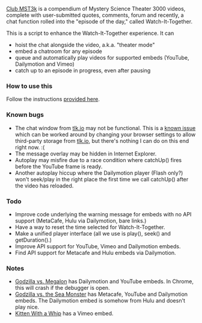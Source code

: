 [Club MST3k](http://www.club-mst3k.com) is a compendium of Mystery Science Theater 3000 videos, complete with user-submitted quotes, comments, forum and recently, a chat function rolled into the "episode of the day," called Watch-It-Together.

This is a script to enhance the Watch-It-Together experience. It can

- hoist the chat alongside the video, a.k.a. "theater mode"
- embed a chatroom for any episode
- queue and automatically play videos for supported embeds (YouTube, Dailymotion and Vimeo)
- catch up to an episode in progress, even after pausing

### How to use this
Follow the instructions [provided here](http://lewis-k.github.io/mst3k/).

### Known bugs
- The chat window from [tlk.io](https://tlk.io) may not be functional. This is a [known issue](https://trello.com/c/6kd37wql/278-degrade-to-using-cookies-if-localstorage-is-not-accessible) which can be worked around by changing your browser settings to allow third-party storage from [tlk.io](https://tlk.io), but there's nothing I can do on this end right now. :(
- The message overlay may be hidden in Internet Explorer.
- Autoplay may misfire due to a race condition where catchUp() fires before the YouTube frame is ready.
- Another autoplay hiccup where the Dailymotion player (Flash only?) won't seek/play in the right place the first time we call catchUp() after the video has reloaded.

### Todo
- Improve code underlying the warning message for embeds with no API support (MetaCafe, Hulu via Dailymotion, bare links.)
- Have a way to reset the time selected for Watch-It-Together.
- Make a unified player interface (all we use is play(), seek() and getDuration().)
- Improve API support for YouTube, Vimeo and Dailymotion embeds.
- Find API support for Metacafe and Hulu embeds via Dailymotion.

### Notes
- [Godzilla vs. Megalon](http://www.club-mst3k.com/episodes/212-godzilla-vs-megalon) has Dailymotion and YouTube embeds. In Chrome, this will crash if the debugger is open.
- [Godzilla vs. the Sea Monster](http://www.club-mst3k.com/episodes/213-godzilla-vs-the-sea-monster) has Metacafe, YouTube and Dailymotion embeds. The Dailymotion embed is somehow from Hulu and doesn't play nice.
- [Kitten With a Whip](http://www.club-mst3k.com/episodes/615-kitten-with-a-whip) has a Vimeo embed.
